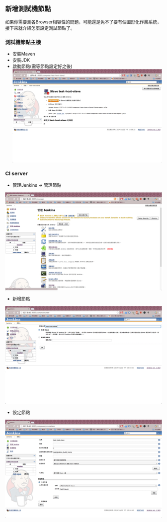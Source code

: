 ## 新增測試機節點
如果你需要測各Browser相容性的問題，可能還是免不了要有個圖形化作業系統，接下來就介紹怎麼設定測試節點了。

### 測試機節點主機
* 安裝Maven
* 安裝JDK
* 啟動節點(需等節點設定好之後)
![啟動節點](node4.png)

### CI server

* 管理Jenkins -> 管理節點

![管理節點](node1.png)

* 新增節點

![新增節點](node2.png)

* 設定節點

![設定節點](node3.png)
